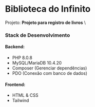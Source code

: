 # Biblioteca do Infinito
Projeto: **Projeto para registro de livros** \



### Stack de Desenvolvimento
#### Backend:
- PHP 8.0.8
- MySQL/MariaDB 10.4.20
- Composer (Gerenciar dependências)
- PDO (Conexão com banco de dados)

#### Frontend:
- HTML & CSS
- Tailwind
